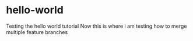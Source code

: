 # hello-world
Testing the hello world tutorial
Now this is where i am testing how to merge multiple feature branches
